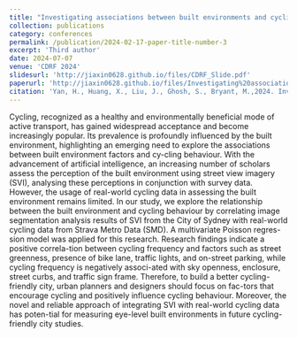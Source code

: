 ```yaml
---
title: "Investigating associations between built environments and cycling behaviour using street view imagery and Strava Metro data: A case study in City of Sydney, Australia"
collection: publications
category: conferences
permalink: /publication/2024-02-17-paper-title-number-3
excerpt: 'Third author'
date: 2024-07-07
venue: 'CDRF 2024'
slidesurl: 'http://jiaxin0628.github.io/files/CDRF_Slide.pdf'
paperurl: 'http://jiaxin0628.github.io/files/Investigating%20associations%20between%20built%20environments%20and%20cycling%20behaviour%20using%20street%20view%20imagery%20and%20Strava%20Metro%20data%20A%20case%20study%20in%20City%20of%20Sydney%2C%20Australia.pdf'
citation: 'Yan, H., Huang, X., Liu, J., Ghosh, S., Bryant, M.,2024. Investigating associations between built environments and cycling behaviour using street view imagery and Strava Metro data: A case study in City of Sydney, Australia. Presented at the CDRF 2024, Shanghai.'
---
```


Cycling, recognized as a healthy and environmentally beneficial mode of active transport, has gained widespread acceptance and become increasingly popular. Its prevalence is profoundly influenced by the built environment, highlighting an emerging need to explore the associations between built environment factors and cy-cling behaviour. With the advancement of artificial intelligence, an increasing number of scholars assess the perception of the built environment using street view imagery (SVI), analysing these perceptions in conjunction with survey data. However, the usage of real-world cycling data in assessing the built environment remains limited. In our study, we explore the relationship between the built environment and cycling behaviour by correlating image segmentation analysis results of SVI from the City of Sydney with real-world cycling data from Strava Metro Data (SMD). A multivariate Poisson regres-sion model was applied for this research. Research findings indicate a positive correla-tion between cycling frequency and factors such as street greenness, presence of bike lane, traffic lights, and on-street parking, while cycling frequency is negatively associ-ated with sky openness, enclosure, street curbs, and traffic sign frame. Therefore, to build a better cycling-friendly city, urban planners and designers should focus on fac-tors that encourage cycling and positively influence cycling behaviour. Moreover, the novel and reliable approach of integrating SVI with real-world cycling data has poten-tial for measuring eye-level built environments in future cycling-friendly city studies.
